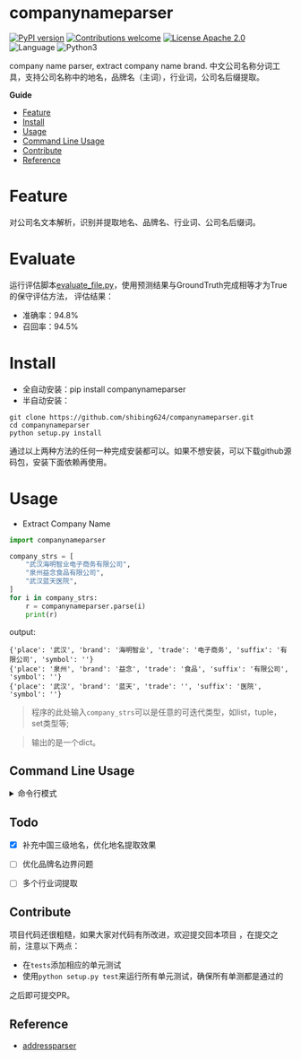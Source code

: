 # companynameparser
[![PyPI version](https://badge.fury.io/py/companynameparser.svg)](https://badge.fury.io/py/companynameparser)
[![Contributions welcome](https://img.shields.io/badge/contributions-welcome-brightgreen.svg)](CONTRIBUTING.md)
[![License Apache 2.0](https://img.shields.io/badge/license-Apache%202.0-blue.svg)](LICENSE)
![Language](https://img.shields.io/badge/Language-Python-blue.svg)
![Python3](https://img.shields.io/badge/Python-3.X-red.svg)

company name parser, extract company name brand. 中文公司名称分词工具，支持公司名称中的地名，品牌名（主词），行业词，公司名后缀提取。

**Guide**

- [Feature](#Feature)
- [Install](#Install)
- [Usage](#usage)
- [Command Line Usage](#command-line-usage)
- [Contribute](#contribute)
- [Reference](#Reference)

# Feature

对公司名文本解析，识别并提取地名、品牌名、行业词、公司名后缀词。

# Evaluate

运行评估脚本[evaluate_file.py](./tests/evaluate_file.py)，使用预测结果与GroundTruth完成相等才为True的保守评估方法，
评估结果：
- 准确率：94.8%
- 召回率：94.5%

# Install

- 全自动安装：pip install companynameparser
- 半自动安装：
```
git clone https://github.com/shibing624/companynameparser.git
cd companynameparser
python setup.py install
```
通过以上两种方法的任何一种完成安装都可以。如果不想安装，可以下载github源码包，安装下面依赖再使用。

# Usage

- Extract Company Name

```python
import companynameparser

company_strs = [
    "武汉海明智业电子商务有限公司",
    "泉州益念食品有限公司",
    "武汉蓝天医院",
]
for i in company_strs:
    r = companynameparser.parse(i)
    print(r)
```

output:
```
{'place': '武汉', 'brand': '海明智业', 'trade': '电子商务', 'suffix': '有限公司', 'symbol': ''}
{'place': '泉州', 'brand': '益念', 'trade': '食品', 'suffix': '有限公司', 'symbol': ''}
{'place': '武汉', 'brand': '蓝天', 'trade': '', 'suffix': '医院', 'symbol': ''}
```
> 程序的此处输入`company_strs`可以是任意的可迭代类型，如list，tuple，set类型等;

> 输出的是一个dict。


## Command Line Usage

<details>
<summary>命令行模式</summary>

支持批量提取地址的省市区信息：
```
python3 -m companynameparser company_demo.txt -o out.csv

usage: python3 -m companynameparser [-h] -o OUTPUT input
@description:

positional arguments:
  input                 the input file path, file encode need utf-8.

optional arguments:
  -h, --help            show this help message and exit
  -o OUTPUT, --output OUTPUT
                        the output file path.
```
> 输入文件：`company_demo.txt`；输出文件：`out.csv`，地名、品牌名、行业名、后缀名以`\t`间隔

</details>

## Todo
- [x] 补充中国三级地名，优化地名提取效果
- [ ] 优化品牌名边界问题
- [ ] 多个行业词提取


## Contribute

项目代码还很粗糙，如果大家对代码有所改进，欢迎提交回本项目
，在提交之前，注意以下两点：

 - 在`tests`添加相应的单元测试
 - 使用`python setup.py test`来运行所有单元测试，确保所有单测都是通过的

之后即可提交PR。

## Reference

* [addressparser](https://github.com/shibing624/addressparser)
